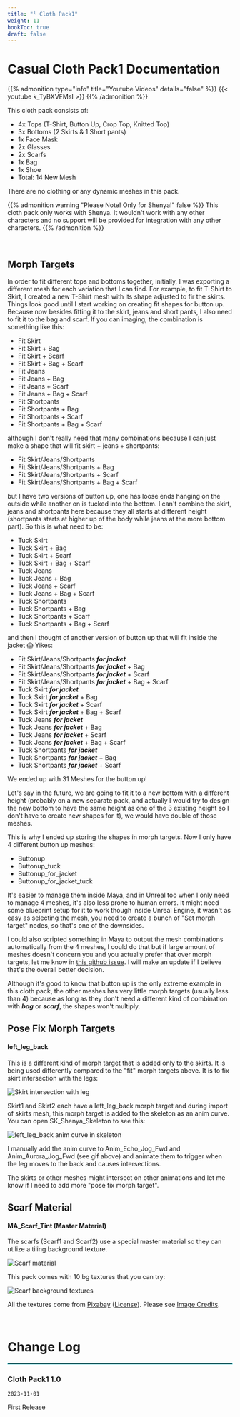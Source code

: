 ```yaml
---
title: "└ Cloth Pack1"
weight: 11
bookToc: true
draft: false
---
```


Casual Cloth Pack1 Documentation
================================

{{% admonition type="info" title="Youtube Videos" details="false" %}}
{{< youtube k_TyBXVFMsI >}}
{{% /admonition %}}

This cloth pack consists of:

  * 4x Tops (T-Shirt, Button Up, Crop Top, Knitted Top)
  * 3x Bottoms (2 Skirts & 1 Short pants)
  * 1x Face Mask
  * 2x Glasses
  * 2x Scarfs
  * 1x Bag
  * 1x Shoe
  * Total: 14 New Mesh

There are no clothing or any dynamic meshes in this pack.

{{% admonition warning "Please Note! Only for Shenya!" false %}}
This cloth pack only works with Shenya. It wouldn't work with any other characters and no support will be provided for integration with any other characters.
{{% /admonition %}}

<br/>

Morph Targets
-------------
In order to fit different tops and bottoms together, initially, I was exporting a different mesh for each variation that I can find. For example, to fit T-Shirt to Skirt, I created a new T-Shirt mesh with its shape adjusted to fir the skirts. Things look good until I start working on creating fit shapes for button up. Because now besides fitting it to the skirt, jeans and short pants, I also need to fit it to the bag and scarf. If you can imaging, the combination is something like this:

  * Fit Skirt
  * Fit Skirt + Bag
  * Fit Skirt + Scarf
  * Fit Skirt + Bag + Scarf
  * Fit Jeans
  * Fit Jeans + Bag
  * Fit Jeans + Scarf
  * Fit Jeans + Bag + Scarf
  * Fit Shortpants
  * Fit Shortpants + Bag
  * Fit Shortpants + Scarf
  * Fit Shortpants + Bag + Scarf

although I don't really need that many combinations because I can just make a shape that will fit skirt + jeans + shortpants:

  * Fit Skirt/Jeans/Shortpants
  * Fit Skirt/Jeans/Shortpants + Bag
  * Fit Skirt/Jeans/Shortpants + Scarf
  * Fit Skirt/Jeans/Shortpants + Bag + Scarf

but I have two versions of button up, one has loose ends hanging on the outside while another on is tucked into the bottom. I can't combine the skirt, jeans and shortpants here because they all starts at different height (shortpants starts at higher up of the body while jeans at the more bottom part). So this is what need to be:

  * Tuck Skirt
  * Tuck Skirt + Bag
  * Tuck Skirt + Scarf
  * Tuck Skirt + Bag + Scarf
  * Tuck Jeans
  * Tuck Jeans + Bag
  * Tuck Jeans + Scarf
  * Tuck Jeans + Bag + Scarf
  * Tuck Shortpants
  * Tuck Shortpants + Bag
  * Tuck Shortpants + Scarf
  * Tuck Shortpants + Bag + Scarf

and then I thought of another version of button up that will fit inside the jacket 😱 Yikes:

  * Fit Skirt/Jeans/Shortpants ***for jacket***
  * Fit Skirt/Jeans/Shortpants ***for jacket*** + Bag
  * Fit Skirt/Jeans/Shortpants ***for jacket*** + Scarf
  * Fit Skirt/Jeans/Shortpants ***for jacket*** + Bag + Scarf
  * Tuck Skirt ***for jacket***
  * Tuck Skirt ***for jacket*** + Bag
  * Tuck Skirt ***for jacket*** + Scarf
  * Tuck Skirt ***for jacket*** + Bag + Scarf
  * Tuck Jeans ***for jacket***
  * Tuck Jeans ***for jacket*** + Bag
  * Tuck Jeans ***for jacket*** + Scarf
  * Tuck Jeans ***for jacket*** + Bag + Scarf
  * Tuck Shortpants ***for jacket***
  * Tuck Shortpants ***for jacket*** + Bag
  * Tuck Shortpants ***for jacket*** + Scarf

We ended up with 31 Meshes for the button up!

Let's say in the future, we are going to fit it to a new bottom with a different height (probably on a new separate pack, and actually I would try to design the new bottom to have the same height as one of the 3 existing height so I don't have to create new shapes for it), we would have double of those meshes.

This is why I ended up storing the shapes in morph targets. Now I only have 4 different button up meshes:

  * Buttonup
  * Buttonup_tuck
  * Buttonup_for_jacket
  * Buttonup_for_jacket_tuck

It's easier to manage them inside Maya, and in Unreal too when I only need to manage 4 meshes, it's also less prone to human errors. It might need some blueprint setup for it to work though inside Unreal Engine, it wasn't as easy as selecting the mesh, you need to create a bunch of "Set morph target" nodes, so that's one of the downsides.

I could also scripted something in Maya to output the mesh combinations automatically from the 4 meshes, I could do that but if large amount of meshes doesn't concern you and you actually prefer that over morph targets, let me know in [this github issue](https://github.com/miica37/Rabbit-Heart-Characters/issues/1). I will make an update if I believe that's the overall better decision.

Although it's good to know that button up is the only extreme example in this cloth pack, the other meshes has very little morph targets (usually less than 4) because as long as they don't need a different kind of combination with ***bag*** or ***scarf***, the shapes won't multiply.

Pose Fix Morph Targets
----------------------

#### left_leg_back
This is a different kind of morph target that is added only to the skirts. It is being used differently compared to the "fit" morph targets above. It is to fix skirt intersection with the legs:

![Skirt intersection with leg](../img/cloth-pack1/skirt-intersection-with-leg.gif)

Skirt1 and Skirt2 each have a left_leg_back morph target and during import of skirts mesh, this morph target is added to the skeleton as an anim curve. You can open SK_Shenya_Skeleton to see this:

![left_leg_back anim curve in skeleton](../img/cloth-pack1/left-leg-back-morph-target-in-skeleton.jpg)

I manually add the anim curve to Anim_Echo_Jog_Fwd and Anim_Aurora_Jog_Fwd (see gif above) and animate them to trigger when the leg moves to the back and causes intersections.

The skirts or other meshes might intersect on other animations and let me know if I need to add more "pose fix morph target".

Scarf Material
--------------

#### MA_Scarf_Tint (Master Material)

The scarfs (Scarf1 and Scarf2) use a special master material so they can utilize a tiling background texture.

![Scarf material](../img/cloth-pack1/scarf-material.jpg)

This pack comes with 10 bg textures that you can try:

![Scarf background textures](../img/cloth-pack1/scarf-bg-textures.jpg)

All the textures come from [Pixabay](https://pixabay.com/) ([License](https://pixabay.com/service/license-summary/)). Please see [Image Credits](./image-credits.md).

<br/>

Change Log
===========

<hr style="border: 1px solid #44c0c9;">

### Cloth Pack1 1.0

`2023-11-01`

First Release